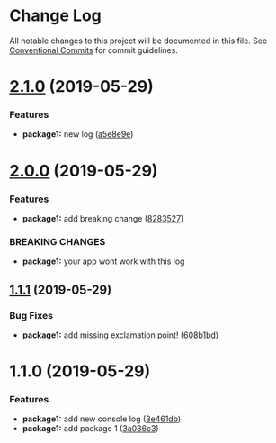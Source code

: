 # Change Log

All notable changes to this project will be documented in this file.
See [Conventional Commits](https://conventionalcommits.org) for commit guidelines.

# [2.1.0](https://github.com/curtisblanchette/monolernacommitconventionism/compare/@4iiz/package1@2.0.0...@4iiz/package1@2.1.0) (2019-05-29)


### Features

* **package1:** new log ([a5e8e9e](https://github.com/curtisblanchette/monolernacommitconventionism/commit/a5e8e9e))





# [2.0.0](https://github.com/curtisblanchette/monolernacommitconventionism/compare/@4iiz/package1@1.1.1...@4iiz/package1@2.0.0) (2019-05-29)


### Features

* **package1:** add breaking change ([8283527](https://github.com/curtisblanchette/monolernacommitconventionism/commit/8283527))


### BREAKING CHANGES

* **package1:** your app wont work with this log





## [1.1.1](https://github.com/curtisblanchette/monolernacommitconventionism/compare/@4iiz/package1@1.1.0...@4iiz/package1@1.1.1) (2019-05-29)


### Bug Fixes

* **package1:** add missing exclamation point! ([608b1bd](https://github.com/curtisblanchette/monolernacommitconventionism/commit/608b1bd))





# 1.1.0 (2019-05-29)


### Features

* **package1:** add new console log ([3e461db](https://github.com/curtisblanchette/monolernacommitconventionism/commit/3e461db))
* **package1:** add package 1 ([3a036c3](https://github.com/curtisblanchette/monolernacommitconventionism/commit/3a036c3))
